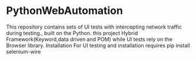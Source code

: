 # PythonWebAutomation
This repository contains sets of UI tests with intercepting network traffic during testing., built on the Python. this project Hybrid Framework(Keyword,data driven and POM) while UI tests rely on the Browser library. Installation For UI testing and installation requires  pip install selenium-wire
